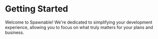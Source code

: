 # Getting Started

Welcome to Spawnable! We're dedicated to simplifying your development experience, allowing you to focus on what truly matters for your plans and business.
